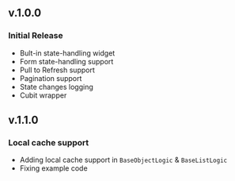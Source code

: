 ## v.1.0.0

### Initial Release

- Bult-in state-handling widget
- Form state-handling support
- Pull to Refresh support
- Pagination support
- State changes logging
- Cubit wrapper

## v.1.1.0

### Local cache support

- Adding local cache support in `BaseObjectLogic` & `BaseListLogic`
- Fixing example code

